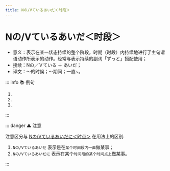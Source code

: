 ```yaml
---
title: Nの/Vているあいだ＜时段＞
---
```


# Nの/Vているあいだ＜时段＞

* 意义：表示在某一状态持续的整个阶段，时期（时段）内持续地进行了主句谓语动作所表示的动作。经常与表示持续的副词「ずっと」搭配使用；
* 接续：Nの／Ｖている ＋ あいだ；
* 译文：～的时候；～期间；一直~。

::: info :books: 例句

1. <grammer-content id='2-01-08-0' sentence='[王/おう]さんのお[父/とう]さんが[料理/りょうり]を**[作っ/つくっ]ているあいだ**、[私/わたし]はそばでずっと[見/み]ていたんです。' trans='小王爸爸做饭的时候，我一直在边上看着。' />
2. <grammer-content id='2-01-08-1' sentence='**[旅行/りょこう]のあいだ**、ずっと[試験/しけん]のことを[心配/しんぱい]していました。' trans='旅行的时候，我一直都在担心考试的结果。' />
3. <grammer-content id='2-01-08-2' sentence='**[夏休/みなつやすみ]のあいだ**、ずっと[国/くに]に[帰っ/かえっ]ていました。' trans='整个暑假我都在乡下度过。' />

:::

::: danger :warning: 注意

注意区分与 [Nの/Vているあいだに＜时点＞](./2-01-07.md) 在用法上的区别:

1. `Nの/Vているあいだ` 表示是在`某个时间段内一直`做某事；
2. `Nの/Vているあいだに` 表示在某个`时间段的某个时间点上`做某事。

:::
